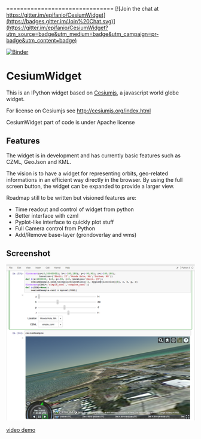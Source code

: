 ===============================
[![Join the chat at https://gitter.im/epifanio/CesiumWidget](https://badges.gitter.im/Join%20Chat.svg)](https://gitter.im/epifanio/CesiumWidget?utm_source=badge&utm_medium=badge&utm_campaign=pr-badge&utm_content=badge)


[![Binder](http://mybinder.org/badge.svg)](http://mybinder.org/repo/epifanio/CesiumWidget)

CesiumWidget
===============================

This is an IPython widget based on [Cesiumjs](http://cesiumjs.org/), a javascript 
world globe widget.

For license on Cesiumjs see http://cesiumjs.org/index.html

CesiumWidget part of code is under Apache license

Features
--------
The widget is in development and has currently basic features such as CZML, GeoJson and KML.

The vision is to have a widget for representing orbits, 
geo-related informations in an efficient way directly in the browser. By using the full
screen button, the widget can be expanded to provide a larger view.

Roadmap still to be written but visioned features are:
* Time readout and control of widget from python
* Better interface with czml
* Pyplot-like interface to quickly plot stuff
* Full Camera control from Python
* Add/Remove base-layer (grondoverlay and wms)


Screenshot
----------
![Screenshot](screenshot.png)

[video demo](http://epinux.com/cesium-720p.mp4)


